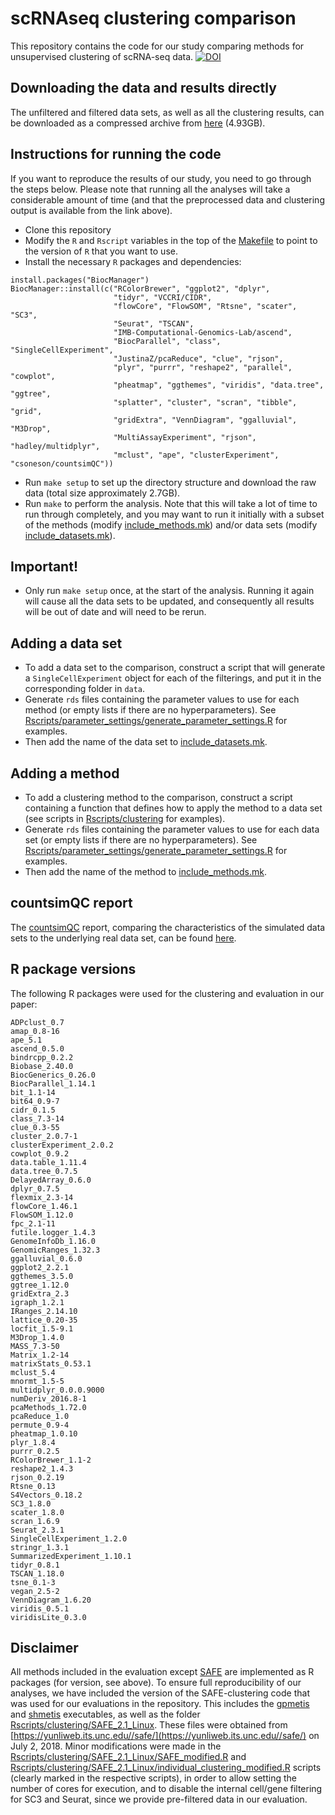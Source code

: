 # scRNAseq clustering comparison
This repository contains the code for our study comparing methods for unsupervised clustering of scRNA-seq data.
[![DOI](https://zenodo.org/badge/98410072.svg)](https://zenodo.org/badge/latestdoi/98410072)


## Downloading the data and results directly
The unfiltered and filtered data sets, as well as all the clustering results, can be downloaded as a compressed archive from [here](http://imlspenticton.uzh.ch/robinson_lab/DuoClustering2018/DuoClustering2018.tar.gz) (4.93GB). 

## Instructions for running the code
If you want to reproduce the results of our study, you need to go through the steps below. Please note that running all the analyses will take a considerable amount of time (and that the preprocessed data and clustering output is available from the link above).

- Clone this repository
- Modify the `R` and `Rscript` variables in the top of the [Makefile](Makefile) to point to the version of `R` that you want to use.
- Install the necessary `R` packages and dependencies:

```
install.packages("BiocManager")
BiocManager::install(c("RColorBrewer", "ggplot2", "dplyr", 
                       "tidyr", "VCCRI/CIDR", 
                       "flowCore", "FlowSOM", "Rtsne", "scater", "SC3", 
                       "Seurat", "TSCAN", 
                       "IMB-Computational-Genomics-Lab/ascend",
                       "BiocParallel", "class", "SingleCellExperiment",
                       "JustinaZ/pcaReduce", "clue", "rjson", 
                       "plyr", "purrr", "reshape2", "parallel", "cowplot", 
                       "pheatmap", "ggthemes", "viridis", "data.tree", "ggtree",
                       "splatter", "cluster", "scran", "tibble", "grid", 
                       "gridExtra", "VennDiagram", "ggalluvial", "M3Drop",
                       "MultiAssayExperiment", "rjson", "hadley/multidplyr",
                       "mclust", "ape", "clusterExperiment", "csoneson/countsimQC"))
```

- Run `make setup` to set up the directory structure and download the raw data (total size approximately 2.7GB).
- Run `make` to perform the analysis. Note that this will take a lot of time to run through completely, and you may want to run it initially with a subset of the methods (modify [include_methods.mk](include_methods.mk)) and/or data sets (modify [include_datasets.mk](include_datasets.mk)). 

## Important!
- Only run `make setup` once, at the start of the analysis. Running it again will cause all the data sets to be updated, and consequently all results will be out of date and will need to be rerun.

## Adding a data set
- To add a data set to the comparison, construct a script that will generate a `SingleCellExperiment` object for each of the filterings, and put it in the corresponding folder in `data`.
- Generate `rds` files containing the parameter values to use for each method (or empty lists if there are no hyperparameters). See [Rscripts/parameter_settings/generate_parameter_settings.R](Rscripts/parameter_settings/generate_parameter_settings.R) for examples.
- Then add the name of the data set to [include_datasets.mk](include_datasets.mk).

## Adding a method
- To add a clustering method to the comparison, construct a script containing a function that defines how to apply the method to a data set (see scripts in [Rscripts/clustering](Rscripts/clustering) for examples).
- Generate `rds` files containing the parameter values to use for each data set (or empty lists if there are no hyperparameters). See [Rscripts/parameter_settings/generate_parameter_settings.R](Rscripts/parameter_settings/generate_parameter_settings.R) for examples.
- Then add the name of the method to [include_methods.mk](include_methods.mk).

## countsimQC report 
The [countsimQC](https://github.com/csoneson/countsimQC) report, comparing the characteristics of the simulated data sets to the underlying real data set, can be found [here](http://imlspenticton.uzh.ch/robinson_lab/DuoClustering2018/Kumar_countsimQC.html).

## R package versions
The following R packages were used for the clustering and evaluation in our paper:

```
ADPclust_0.7
amap_0.8-16
ape_5.1
ascend_0.5.0
bindrcpp_0.2.2
Biobase_2.40.0
BiocGenerics_0.26.0
BiocParallel_1.14.1
bit_1.1-14
bit64_0.9-7
cidr_0.1.5
class_7.3-14
clue_0.3-55
cluster_2.0.7-1
clusterExperiment_2.0.2
cowplot_0.9.2
data.table_1.11.4
data.tree_0.7.5
DelayedArray_0.6.0
dplyr_0.7.5
flexmix_2.3-14
flowCore_1.46.1
FlowSOM_1.12.0
fpc_2.1-11
futile.logger_1.4.3
GenomeInfoDb_1.16.0
GenomicRanges_1.32.3
ggalluvial_0.6.0
ggplot2_2.2.1
ggthemes_3.5.0
ggtree_1.12.0
gridExtra_2.3
igraph_1.2.1
IRanges_2.14.10
lattice_0.20-35
locfit_1.5-9.1
M3Drop_1.4.0
MASS_7.3-50
Matrix_1.2-14
matrixStats_0.53.1
mclust_5.4
mnormt_1.5-5
multidplyr_0.0.0.9000
numDeriv_2016.8-1
pcaMethods_1.72.0
pcaReduce_1.0
permute_0.9-4
pheatmap_1.0.10
plyr_1.8.4
purrr_0.2.5
RColorBrewer_1.1-2
reshape2_1.4.3
rjson_0.2.19
Rtsne_0.13
S4Vectors_0.18.2
SC3_1.8.0
scater_1.8.0
scran_1.6.9
Seurat_2.3.1
SingleCellExperiment_1.2.0
stringr_1.3.1
SummarizedExperiment_1.10.1
tidyr_0.8.1
TSCAN_1.18.0
tsne_0.1-3
vegan_2.5-2
VennDiagram_1.6.20
viridis_0.5.1
viridisLite_0.3.0
```

## Disclaimer
All methods included in the evaluation except [SAFE](https://www.biorxiv.org/content/early/2018/03/28/215723) are implemented as R packages (for version, see above). To ensure full reproducibility of our analyses, we have included the version of the SAFE-clustering code that was used for our evaluations in the repository. This includes the [gpmetis](gpmetis) and [shmetis](shmetis) executables, as well as the folder [Rscripts/clustering/SAFE_2.1_Linux](Rscripts/clustering/SAFE_2.1_Linux). These files were obtained from [https://yunliweb.its.unc.edu//safe/](https://yunliweb.its.unc.edu//safe/) on July 2, 2018. Minor modifications were made in the [Rscripts/clustering/SAFE_2.1_Linux/SAFE_modified.R](Rscripts/clustering/SAFE_2.1_Linux/SAFE_modified.R) and [Rscripts/clustering/SAFE_2.1_Linux/individual_clustering_modified.R](Rscripts/clustering/SAFE_2.1_Linux/individual_clustering_modified.R) scripts (clearly marked in the respective scripts), in order to allow setting the number of cores for execution, and to disable the internal cell/gene filtering for SC3 and Seurat, since we provide pre-filtered data in our evaluation. 

